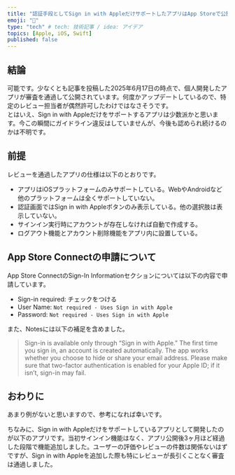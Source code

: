 ```yaml
---
title: "認証手段としてSign in with AppleだけサポートしたアプリはApp Storeで公開可能か？"
emoji: "👻"
type: "tech" # tech: 技術記事 / idea: アイデア
topics: [Apple, iOS, Swift]
published: false
---
```

## 結論

可能です。少なくとも記事を投稿した2025年6月17日の時点で、個人開発したアプリが審査を通過して公開されています。何度かアップデートしているので、特定のレビュー担当者が偶然許可したわけではなさそうです。  
とはいえ、Sign in with Appleだけをサポートするアプリは少数派かと思います。今この瞬間にガイドライン違反はしていませんが、今後も認められ続けるのかは不明です。  

## 前提

レビューを通過したアプリの仕様は以下のとおりです。

- アプリはiOSプラットフォームのみサポートしている。WebやAndroidなど他のプラットフォームは全くサポートしていない。
- 認証画面ではSign in with Appleボタンのみ表示している。他の選択肢は表示していない。
- サインイン実行時にアカウントが存在しなければ自動で作成する。
- ログアウト機能とアカウント削除機能をアプリ内に設置している。

## App Store Connectの申請について

App Store ConnectのSign-In Informationセクションについては以下の内容で申請しています。

- Sign-in required: チェックをつける
- User Name: `Not required - Uses Sign in with Apple`
- Password: `Not required - Uses Sign in with Apple`

また、Notesには以下の補足を含めました。

> Sign-in is available only through “Sign in with Apple.” The first time you sign in, an account is created automatically. The app works whether you choose to hide or share your email address.
> Please make sure that two-factor authentication is enabled for your Apple ID; if it isn’t, sign-in may fail.

## おわりに

あまり例がないと思いますので、参考になれば幸いです。  

ちなみに、Sign in with Appleだけをサポートしているアプリとして開発したのが以下のアプリです。当初サインイン機能はなく、アプリ公開後3ヶ月ほど経過した段階で機能追加しました。ユーザーの評価やレビューの件数は関係ないはずですが、Sign in with Appleを追加した際も特にレビューが長引くことなく審査は通過しました。
